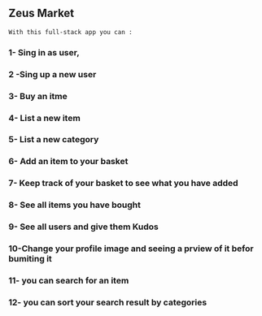 ## Zeus Market

`With this full-stack app you can : `

### 1- Sing in as user,

### 2 -Sing up a new user

### 3- Buy an itme

### 4- List a new item

### 5- List a new category

### 6- Add an item to your basket

### 7- Keep track of your basket to see what you have added

### 8- See all items you have bought

### 9- See all users and give them Kudos

### 10-Change your profile image and seeing a prview of it befor bumiting it

### 11- you can search for an item

### 12- you can sort your search result by categories
